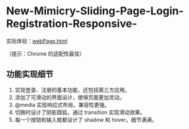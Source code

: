 # New-Mimicry-Sliding-Page-Login-Registration-Responsive-

实际体验：[webPage.html](webPage.html)

（提示：Chrome 的适配性最佳）

## 功能实现细节

1. 实现登录、注册的基本功能，还包括第三方应用。
2. 添加了可滑动的界面设计，使得页面更加灵动。
3. @media 实现响应式布局，兼容性更强。
4. 切换时设计了阴影圆弧，通过 transition 实现滑动效果。
5. 每一个按钮和输入框都设计了 shadow 和 hover，细节满满。
